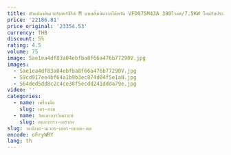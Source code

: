```yaml
---
title: ตัวแปลงอินเวอร์เตอร์ซีรีส์ M แบบดั้งเดิมจากไต้หวัน VFD075M43A 380โวลต์/7.5KW ใหม่รับประกันคุณภาพจุดหนึ่งปี
price: '22186.81'
price_original: '23354.53'
currency: THB
discount: 5%
rating: 4.5
volume: 75
image: Sae1ea4df83a04ebfba8f66a476b77290V.jpg
images:
  - Sae1ea4df83a04ebfba8f66a476b77290V.jpg
  - S9cd917ee4bf64a1b9b3ec874d04f5e1aN.jpg
  - S64ded5dd8c2c4ce38f5ecdd241ddda79e.jpg
video: ''
categories:
  - name: เครื่องมือ
    slug: เคร-องม
  - name: วัดและการวิเคราะห์
    slug: ดและการว-เคราะห
slug: วแปลงอ-นเวอร-เตอร-แบบด-งเด
encode: oFryWRY
lang: th
---
```

  